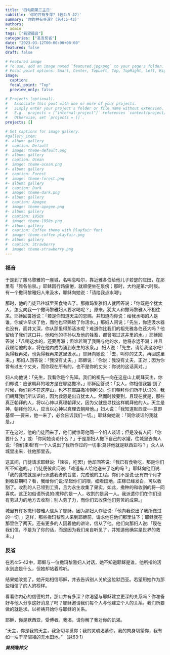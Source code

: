 ```yaml
---
title: '四旬期第三主日'
subtitle: '你的井有多深? (若4:5-42)'
summary: '你的井有多深? (若4:5-42)'
authors:
- admin
tags: ["若望福音"]
categories: ["圣言反省"]
date: "2023-03-12T00:00:00+08:00"
featured: false
draft: false

# Featured image
# To use, add an image named `featured.jpg/png` to your page's folder.
# Focal point options: Smart, Center, TopLeft, Top, TopRight, Left, Right, BottomLeft, Bottom, BottomRight
image:
  caption:
  focal_point: "Top"
  preview_only: false

# Projects (optional).
#   Associate this post with one or more of your projects.
#   Simply enter your project's folder or file name without extension.
#   E.g. `projects = ["internal-project"]` references `content/project/deep-learning/index.md`.
#   Otherwise, set `projects = []`.
projects: []

# Set captions for image gallery.
#gallery_item:
#- album: gallery
#  caption: Default
#  image: theme-default.png
#- album: gallery
#  caption: Ocean
#  image: theme-ocean.png
#- album: gallery
#  caption: Forest
#  image: theme-forest.png
#- album: gallery
#  caption: Dark
#  image: theme-dark.png
#- album: gallery
#  caption: Apogee
#  image: theme-apogee.png
#- album: gallery
#  caption: 1950s
#  image: theme-1950s.png
#- album: gallery
#  caption: Coffee theme with Playfair font
#  image: theme-coffee-playfair.png
#- album: gallery
#  caption: Strawberry
#  image: theme-strawberry.png
---
```

### 福音
于是到了撒马黎雅的一座城，名叫息哈尔，靠近雅各伯给他儿子若瑟的庄田，在那里有「雅各伯泉。」耶稣因行路疲倦，就顺便坐在泉傍；那时，大约是第六时辰。有一个撒玛黎雅妇人来汲水，耶稣向她说：「请给我点水喝!」

那时，他的门徒已往城里买食物去了。那撒玛黎雅妇人就回答说：「你既是个犹太人，怎么向我一个撒玛黎雅妇人要水喝呢？」原来，犹太人和撒玛黎雅人不相往来。耶稣回答她说：「若是你知道天主的恩赐，并知道向你说：给我水喝的人是谁，你或许早求了他，而他也早赐给了你活水。」那妇人问说；「先生，你连汲水器也没有，而井又深，你从那里得那活水呢？难道你比我们的祖先雅各伯还大吗？他留给了我们这口井，他和他的子孙以及他的牲畜，都曾喝过这井里的水。」耶稣回答说：「凡喝这水的，还要再渴；但谁若喝了我赐与他的水，他将永远不渴；并且我赐给他的水，将在他内成为涌到永生的水泉。」 妇人说：「先生，请给我这水吧!免得我再渴，也免得我再来这里汲水。」耶稣向她说：「去，叫你的丈夫，再回这里来。」那妇人回答说：「我没有丈夫。」耶稣说：「你说：我没有丈夫，正对；因为你曾有过五个丈夫，而你现在所有的，也不是你的丈夫：你说的这话真对。」

妇人向他说：「先生，我看你是个先知。我们的祖先一向在这座山上朝拜天主，你们却说：应该朝拜的地方是在耶路撒冷。」耶稣回答说：「女人，你相信我罢!到了时候，你们将不在这座山，也不在耶路撒冷朝拜父。你们朝拜你们所不认识的，我们朝拜我们所认识的，因为救恩是出自犹太人。然而时候要到，且现在就是，那些真正朝拜的人，将以心神以真理朝拜父，因为父就是寻找这样朝拜他的人。天主是神，朝拜他的人，应当以心神以真理去朝拜他。」妇人说：「我知道默西亚──意即基督──要来，他一来了，必会告诉我们一切。」耶稣向她说：「同你谈话的我就是。」

正在这时，他的门徒回来了，他们就惊奇他同一个妇人谈话；但是没有人问:「你要什么？」或:「你同她谈论什么？」于是那妇人撇下自己的水罐，往城里去向人说:「你们来看!有一个人说出了我所作过的一切事:莫非他就是默西亚吗？」众人从城里出来，往他那里去。

这其间，门徒请求耶稣说:「辣彼，吃罢!」他却回答说:「我已有食物吃，那是你们所不知道的。」门徒便彼此问说:「难道有人给他送来了吃的吗？」耶稣向他们说:「我的食物就是承行派遣我者的旨意，完成他的工程。你们不是说:还有四个月才到收获期吗？看，我给你们说:举起你们的眼，细看田地，庄稼已经发白，可以收割了。收割的人已领到工资，且为永生收集了果实，如此，撒种的和收割的将一同喜欢。这正如俗语所说的:撒种的是一人，收割的是另一人。我派遣你们在你们没有劳过力的地方去收割；别人劳了力，而你们去收获他们劳苦的成果。」

城里有许多撒玛黎雅人信从了耶稣，因为那妇人作证说:「他向我说出了我所做过的一切。」这样，那些撒玛黎雅人来到耶稣前，请求他在他们那里住下；耶稣就在那里住了两天。还有更多的人因着他的讲论，信从了他。他们向那妇人说:「现在我们信，不是为了你的话，而是因为我们亲自听见了，并知道他确实是世界的救主。」

### 反省
在若4:5-42中，耶稣与一位撒玛黎雅妇人对话，她不知道耶稣是谁，他所指的活水到底是什么，但她却站着聆听。

结果她改变了。她开始相信耶稣，并去告诉别人关於这位默西亚。若望用她作为那些相信了的人的榜样。

看看你内心的信德的井，那口井有多深？你渴望与耶稣建立更深的关系吗？你准备好与他人分享这好消息了吗？耶稣邀请我们每个人与他建立个人的关系。我们所要做的就是求。以祈祷开始你与耶稣的关系。

耶稣，你是默西亚，受傅者。我渴，请你解了我对你的饥渴。

“天主，你是我的天主，我急切寻觅你；我的灵魂渴慕你，我的肉身切望你，我有如一块干旱涸竭的无水田地。” （詠63:1）

___黄柄隆神父___